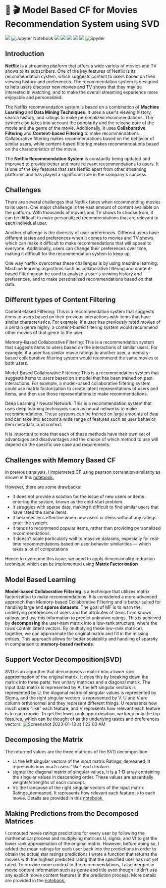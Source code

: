 # :movie_camera: :clapper: Model Based CF for Movies Recommendation System using SVD

[![](https://img.shields.io/badge/Python-FFD43B?style=for-the-badge&logo=python&logoColor=darkgreen)](https://www.python.org) 
![Jupyter Notebook](https://img.shields.io/badge/jupyter-%23FA0F00.svg?style=for-the-badge&logo=jupyter&logoColor=white)
[![](https://img.shields.io/badge/scikit_learn-F7931E?style=for-the-badge&logo=scikit-learn&logoColor=white)](https://scikit-learn.org/stable/)
[![](https://img.shields.io/badge/SciPy-654FF0?style=for-the-badge&logo=SciPy&logoColor=white)](https://www.scipy.org)
[![](https://img.shields.io/badge/Numpy-777BB4?style=for-the-badge&logo=numpy&logoColor=white)](https://numpy.org) 
[![](https://img.shields.io/badge/Pandas-2C2D72?style=for-the-badge&logo=pandas&logoColor=white)](https://pandas.pydata.org) 
[![](https://img.shields.io/badge/conda-342B029.svg?&style=for-the-badge&logo=anaconda&logoColor=white)](https://www.anaconda.com)
![Spyder](https://img.shields.io/badge/Spyder-838485?style=for-the-badge&logo=spyder%20ide&logoColor=maroon)


## Introduction 
__Netflix__ is a streaming platform that offers a wide variety of movies and TV shows to its subscribers. 
One of the key features of Netflix is its recommendation system, which suggests content to users 
based on their viewing history and preferences. The recommendation system is designed to help users discover new movies and 
TV shows that they may be interested in watching, and to make the overall streaming experience more enjoyable and personalized.

The Netflix recommendation system is based on a combination of 
__Machine Learning__ and __Data Mining Techniques__. It uses a user's 
viewing history, search history, and ratings to make personalized recommendations. 
The system also takes into account the popularity and the release date of the movie
and the genre of the movie. Additionally, it uses __Collaborative Filtering__ and __Content-based 
Filtering__ to make recommendations. Collaborative filtering makes recommendations based on the 
behavior of similar users, while content-based filtering makes recommendations based on the characteristics of the movie.

The __Netflix Recommendation System__ is constantly being updated and improved to provide 
better and more relevant recommendations to users. It is one of the key features that sets Netflix
apart from other streaming platforms and has played a significant role in the company's success. 

 
## Challenges

There are several challenges that Netflix faces when 
recommending movies to its users. One major challenge is the vast 
amount of content available on the platform. With thousands of movies 
and TV shows to choose from, it can be difficult to make personalized 
recommendations that are relevant to each individual user.

Another challenge is the diversity of user preferences. Different users 
have different tastes and preferences when it comes to movies and TV shows, 
which can make it difficult to make recommendations that will appeal to everyone.
Additionally, users can change their preferences over time, making it difficult for the recommendation system to keep up.

One way Netflix overcomes these challenges is by using machine learning. Machine learning algorithms such as collaborative filtering and content-based 
filtering can be used to analyze a user's viewing history and preferences, and to make personalized recommendations based on that data.

## Different types of Content Filtering
Content-Based Filtering: This is a recommendation system that suggests items to users based on their previous interactions with items that have similar characteristics. For example, if a user has previously rated movies of a certain genre highly, a content-based filtering system would recommend other movies of that genre to the user.

Memory-Based Collaborative Filtering: This is a recommendation system that suggests items to users based on the interactions of similar users. For example, if a user has similar movie ratings to another user, a memory-based collaborative filtering system would recommend the same movies to both users.

Model-Based Collaborative Filtering: This is a recommendation system that suggests items to users based on a model that has been trained on past interactions. For example, a model-based collaborative filtering system could use matrix factorization to create latent representations of users and items, and then use those representations to make recommendations.

Deep Learning / Neural Network: This is a recommendation system that uses deep learning techniques such as neural networks to make recommendations. These systems can be trained on large amounts of data and can take into account a wide range of features such as user behavior, item metadata, and context.

It is important to note that each of these methods have their own set of advantages and disadvantages and the choice of which method to use will depend on the specific use case and requirements.



## Challenges with Memory Based CF
In previous analysis, I implemeted CF using pearson correlation similarity as 
shown in this 
[notebook.](https://github.com/iqrabismii/MoviesRecommendationSystem/blob/main/CFBasedRecommendation/CollaborativeFiltering_RecommendationSystem.ipynb)

However, there are some drawbacks:
* It does not provide a solution for the issue of new users or items entering the system, known as the cold-start problem.
* It struggles with sparse data, making it difficult to find similar users that have rated the same items.
* It becomes less effective when new users or items without any ratings enter the system.
* It tends to recommend popular items, rather than providing personalized recommendations.
* It doesn’t scale particularly well to massive datasets, especially for real-time recommendations based on user behavior similarities — which takes a lot of computations

Hence to overcome this issue, we need to apply dimensionality reduction technique which can be implemented using __Matrix Factorisation__


## Model Based Learning

__Model-based Collaborative Filtering__ is a technique that utilizes matrix factorization to make recommendations. 
It is considered a more advanced approach than Memory-based Collaborative Filtering and 
is better suited for handling large and __sparse datasets__. 
The goal of MF is to learn the underlying preferences of users and the attributes of 
items from known ratings and use this information to predict unknown ratings. This is achieved by 
__decomposing__ the user-item matrix into a low-rank structure, where the rows contain latent vectors.
By multiplying these low-rank matrices together, we can approximate the original matrix and 
fill in the missing entries. This approach allows for better scalability and handling of sparsity in comparison to __memory-based methods__.

## Support Vector Decomposition(SVD)
SVD is an algorithm that decomposes a matrix into a lower rank approximation of the original matrix. 
It does this by breaking down the matrix into three parts: two unitary matrices and a diagonal matrix.
The input data matrix is represented by A, the left singular vectors is represented by U, the diagonal matrix 
of singular values is represented by Sigma, and the right singular vectors is represented by V. U and V are column orthonormal 
and they represent different things. U represents how much users "like" each feature, and V represents how relevant each feature is to each movie. 
To get the lower rank approximation, we keep only the top features, which can be thought of as the underlying tastes and preferences vectors.
![Screenshot 2023-01-13 at 1 22 03 AM](https://user-images.githubusercontent.com/108056063/212284374-adcc89eb-4166-4f22-afad-147d78c11741.png)



## Decomposing the Matrix

The returned values are the three matrices of the SVD decomposition:

* U: the left singular vectors of the input matrix Ratings_demeaned, It represents how much users "like" each feature.
* sigma: the diagonal matrix of singular values, It is a 1-D array containing the singular values in descending order. These values are essentially weights/strengths of each concept.
* Vt: the transpose of the right singular vectors of the input matrix Ratings_demeaned, It represents how relevant each feature is to each movie.
Details are provided in this [notebook.](https://github.com/iqrabismii/MoviesRecommendationSystem/blob/main/CFBasedRecommendation/ModelBasedCF_RecommendationSystem.ipynb)

## Making Predictions from the Decomposed Matrices

I computed movie ratings predictions for every user by following the 
mathematical process and multiplying matrices U, sigma, and Vt to get the 
lower rank approximation of the original matrix. However, before doing so, 
I added the mean ratings for each user back into the predictions in order to obtain the actual star ratings predictions
I wrote a function that returns the movies with the highest predicted rating that 
the specified user has not yet rated. To provide more context to the recommendations,
I also merged in movie content information such as genre and title even though 
I didn't use any explicit movie content features in the prediction process. More details are provided in the [notebook.](https://github.com/iqrabismii/MoviesRecommendationSystem/blob/main/CFBasedRecommendation/ModelBasedCF_RecommendationSystem.ipynb)

